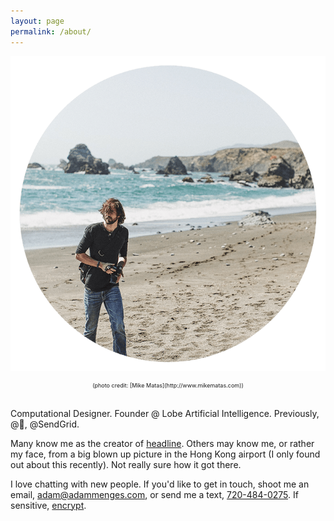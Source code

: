 ```yaml
---
layout: page
permalink: /about/
---
```


![mike](/images/circle-mike-me.png)
<center><div style="font-size: 9px">(photo credit: [Mike Matas](http://www.mikematas.com))</div></center>

<br />

Computational Designer. Founder @ Lobe Artificial Intelligence. Previously, @, @SendGrid.

Many know me as the creator of [headline](http://headline.adammenges.com). Others may know me, or rather my face, from a big blown up picture in the Hong Kong airport (I only found out about this recently). Not really sure how it got there.

I love chatting with new people. If you'd like to get in touch, shoot me an email, <adam@adammenges.com>, or send me a text, [720-484-0275](sms:720-484-0275). If sensitive, [encrypt](https://keybase.io/adammenges).

